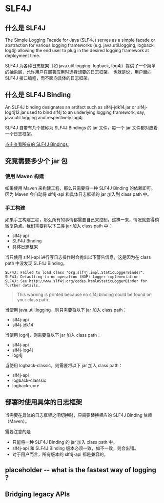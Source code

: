# SLF4J
## 什么是 SLF4J
The Simple Logging Facade for Java (SLF4J) serves as a simple facade or abstraction for various logging frameworks (e.g. java.util.logging, logback, log4j) allowing the end user to plug in the desired logging framework at deployment time. 

SLF4J 为各种日志框架（如 java.util.logging, logback, log4j）提供了一个简单的抽象层，允许用户在部署应用时选择想要的日志框架。
也就是说，用户面向 SLF4J 接口编程，而不面向具体的日志框架。
## 什么是 SLF4J Binding
An SLF4J binding designates an artifact such as slf4j-jdk14.jar or slf4j-log4j12.jar used to bind slf4j to an underlying logging framework, say, java.util.logging and respectively log4j.

SLF4J 自带有几个被称为 SLF4J Bindings 的 jar 文件，每一个 jar 文件都对应着一个日志框架。


[点击查看所有的 SLF4J Bindings](https://www.slf4j.org/manual.html#swapping)。

## 究竟需要多少个 jar 包
### 使用 Maven 构建
如果使用 Maven 来构建工程，那么只需要将一种 SLF4J Binding 的依赖即可。因为 Maven 会自动将 slf4j-api 和具体日志框架的 jar 加入到 class path 中。

### 手工构建
如果手工构建工程，那么所有的事情都需要自己来控制。这样一来，情况就变得稍微复杂点。我们需要将以下三类 jar 加入 class path 中：
* slf4j-api
* SLF4J Binding 
* 具体日志框架

当只使用 slf4j-api 进行写日志操作时会抛出以下警告信息，这是因为在 class path 中没发现 SLF4J Binding。
```
SLF4J: Failed to load class "org.slf4j.impl.StaticLoggerBinder".
SLF4J: Defaulting to no-operation (NOP) logger implementation
SLF4J: See http://www.slf4j.org/codes.html#StaticLoggerBinder for further details.
```
> This warning is printed because no slf4j binding could be found on your class path.

当使用 java.util.logging，则只需要将以下 jar 加入 class path：
* slf4j-api
* slf4j-jdk14

当使用 log4j，则需要将以下 jar 加入 class path：
* slf4j-api
* slf4j-log4j
* log4j

当使用 logback-classic，则需要将以下 jar 加入 class path：
* slf4j-api
* logback-classsic
* logback-core

## 部署时使用具体的日志框架
当需要在具体的日志框架之间切换时，只需要替换相应的 SLF4J Binding 依赖（Maven）。

需要注意的是
* 只能将一种 SLF4J Binding 的 jar 加入 class path 中。
* slf4j-api 和 SLF4J Binding 版本必须一致，如不一致，则会出错。
* 对于用户而言，所有版本的 slf4j-api 都是兼容的。

## placeholder -- what is the fastest way of logging ?
## Bridging legacy APIs